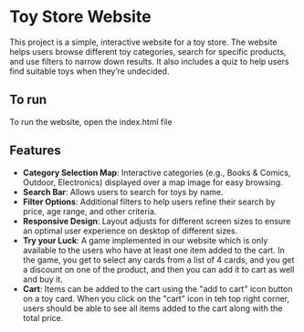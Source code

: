 # Toy Store Website

This project is a simple, interactive website for a toy store. The website helps users browse different toy categories, search for specific products, and use filters to narrow down results. It also includes a quiz to help users find suitable toys when they’re undecided.

## To run
 To run the website, open the index.html file

## Features
- **Category Selection Map**: Interactive categories (e.g., Books & Comics, Outdoor, Electronics) displayed over a map image for easy browsing.
- **Search Bar**: Allows users to search for toys by name.
- **Filter Options**: Additional filters to help users refine their search by price, age range, and other criteria.
- **Responsive Design**: Layout adjusts for different screen sizes to ensure an optimal user experience on desktop of different sizes.
- **Try your Luck**: A game implemented in our website which is only available to the users who have at least one item added to the cart. In the game, you get to select any cards from a list of 4 cards, and you get a discount on one of the product, and then you can add it to cart as well and buy it.
- **Cart**: Items can be added to the cart using the "add to cart" icon button on a toy card. When you click on the "cart" icon in teh top right corner, users should be able to see all items added to the cart along with the total price.